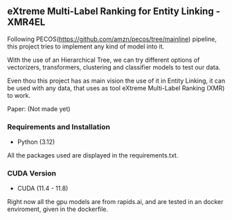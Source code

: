 ## eXtreme Multi-Label Ranking for Entity Linking - XMR4EL

Following PECOS(https://github.com/amzn/pecos/tree/mainline) pipeline, this project tries to implement any kind of model into it. 

With the use of an Hierarchical Tree, we can try different options of vectorizers, transformers, clustering and classifier models to test our data.

Even thou this project has as main vision the use of it in Entity Linking, it can be used with any data, that uses as tool eXtreme Multi-Label Ranking (XMR) to work.

Paper: (Not made yet)

### Requirements and Installation

* Python (3.12)

All the packages used are displayed in the requirements.txt.

### CUDA Version

* CUDA (11.4 - 11.8)

Right now all the gpu models are from rapids.ai, and are tested in an docker enviroment, given in the dockerfile.


